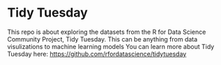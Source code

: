  # Tidy Tuesday
 
 This repo is about exploring the datasets from the R for Data Science Community Project, Tidy Tuesday. This can be anything from data visulizations to machine learning models You can learn more about Tidy Tuesday here: https://github.com/rfordatascience/tidytuesday
